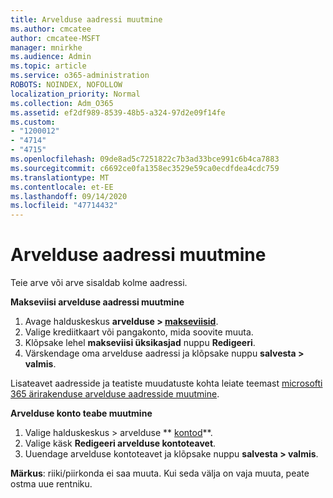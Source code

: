 ```yaml
---
title: Arvelduse aadressi muutmine
ms.author: cmcatee
author: cmcatee-MSFT
manager: mnirkhe
ms.audience: Admin
ms.topic: article
ms.service: o365-administration
ROBOTS: NOINDEX, NOFOLLOW
localization_priority: Normal
ms.collection: Adm_O365
ms.assetid: ef2df989-8539-48b5-a324-97d2e09f14fe
ms.custom:
- "1200012"
- "4714"
- "4715"
ms.openlocfilehash: 09de8ad5c7251822c7b3ad33bce991c6b4ca7883
ms.sourcegitcommit: c6692ce0fa1358ec3529e59ca0ecdfdea4cdc759
ms.translationtype: MT
ms.contentlocale: et-EE
ms.lasthandoff: 09/14/2020
ms.locfileid: "47714432"
---
```

# <a name="change-your-billing-address"></a>Arvelduse aadressi muutmine

Teie arve või arve sisaldab kolme aadressi.

**Makseviisi arvelduse aadressi muutmine**

1. Avage halduskeskus **arvelduse > [makseviisid](https://go.microsoft.com/fwlink/p/?linkid=2018806)**.
2. Valige krediitkaart või pangakonto, mida soovite muuta.
3. Klõpsake lehel **makseviisi üksikasjad** nuppu **Redigeeri**.
4. Värskendage oma arvelduse aadressi ja klõpsake nuppu **salvesta > valmis**.

Lisateavet aadresside ja teatiste muudatuste kohta leiate teemast [microsofti 365 ärirakenduse arvelduse aadresside muutmine](https://docs.microsoft.com/microsoft-365/commerce/billing-and-payments/change-your-billing-addresses?view=o365-worldwide).

**Arvelduse konto teabe muutmine**

1. Valige halduskeskus > arvelduse ** [kontod](https://admin.microsoft.com/Adminportal/Home?source=applauncher#/BillingAccounts/billing-accounts)**.
2. Valige käsk **Redigeeri arvelduse kontoteavet**.
3. Uuendage arvelduse kontoteavet ja klõpsake nuppu **salvesta > valmis**.

**Märkus**: riiki/piirkonda ei saa muuta. Kui seda välja on vaja muuta, peate ostma uue rentniku.
